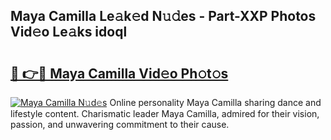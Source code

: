 ## Maya Camilla Le𝚊k𝚎d N𝚞𝚍es - Part-XXP Photos Vid𝚎o Le𝚊ks idoql

# <h2><a href="http://fbbgn6a.evod.top/?m=Maya+Camilla">🔗 👉🔴 Maya Camilla Vid𝚎o Ph𝚘t𝚘s</a></h2>

[![Maya Camilla N𝚞d𝚎s](https://i.imgur.com/8V9OHl7.gif)](http://fbbgn6a.evod.top/?m=Maya+Camilla)
Online personality Maya Camilla sharing dance and lifestyle content. Charismatic leader Maya Camilla, admired for their vision, passion, and unwavering commitment to their cause. 
